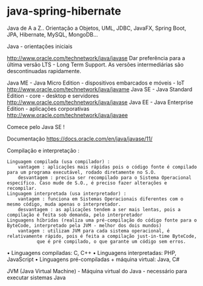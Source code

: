 # java-spring-hibernate
Java de A a Z.. 
Orientação a Objetos, UML, JDBC, JavaFX, Spring Boot, JPA, Hibernate, MySQL, MongoDB...

Java - orientações iniciais

http://www.oracle.com/technetwork/java/javase
Dar preferência para a última versão LTS - Long Term Support.
As versões intermediárias são descontinuadas rapidamente.

Java ME - Java Micro Edition - dispositivos embarcados e móveis - IoT
	http://www.oracle.com/technetwork/java/javame
Java SE - Java Standard Edition - core - desktop e servidores
	http://www.oracle.com/technetwork/java/javase
Java EE - Java Enterprise Edition - aplicações corporativas
	http://www.oracle.com/technetwork/java/javaee

Comece pelo Java SE !

Documentação
https://docs.oracle.com/en/java/javase/11/

Compilação e interpretação :

	Linguagem compilada (usa compilador) :
		vantagem : aplicações mais rápidas pois o código fonte é compilado para um programa executável, rodado diretamente no S.O.
		desvantagem : precisa ser recompilado para o Sistema Operacional específico. Caso mude de S.O., é preciso fazer alterações e recompilar.
	Linguagem interpretada (usa interpretador) :
		vantagem : funciona em Sistemas Operacionais diferentes com o mesmo código, muda apenas o interpretador.
		desvantagem : as aplicações tendem a ser mais lentas, pois a compilação é feita sob demanda, pelo interpretador
	Linguagens híbridas (realiza uma pré-compilação do código fonte para o ByteCode, interpretado pela JVM - melhor dos dois mundos)
		vantagem : utilizam JVM para cada sistema operacional, é relativamente rápido, pois é feita a compilação just-in-time ByteCode, 
			   que é pré compilado, o que garante um código sem erros.
• Linguagens compiladas: C, C++
• Linguagens interpretadas: PHP, JavaScript
• Linguagens pré-compiladas + máquina virtual: Java, C#

JVM (Java Virtual Machine) - Máquina virtual do Java - necessário para executar sistemas Java
